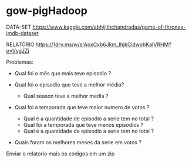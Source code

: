 # gow-pigHadoop

DATA-SET
https://www.kaggle.com/abhijithchandradas/game-of-thrones-imdb-dataset

RELATÓRIO
https://1drv.ms/w/s!AoxCxb6Jkm_IhjkCidwohKaIVRHM?e=VygJZj

Problemas:
* Qual foi o mês que mais teve episodio ?
* Qual foi o episodio que teve a melhor média?
    * Qual season teve a melhor media ?
* Qual foi a temporada que teve maior numero de votos ?
    * Qual é a quantidade de episodio a serie tem no total ?
    * Qual foi a temporada  que teve menos episodios ?
    * Qual é a quantidade de episodio a serie tem no total ?

* Quais foram os melhores meses da serie em votos ? 


Enviar o relatorio mais os codigos em um zip 
